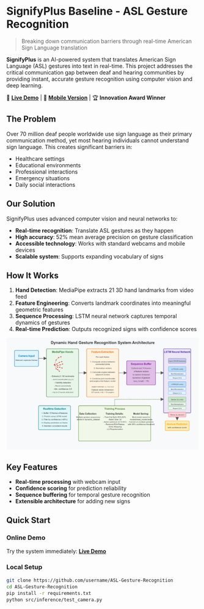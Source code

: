 # SignifyPlus Baseline - ASL Gesture Recognition

> Breaking down communication barriers through real-time American Sign Language translation

**SignifyPlus** is an AI-powered system that translates American Sign Language (ASL) gestures into text in real-time. This project addresses the critical communication gap between deaf and hearing communities by providing instant, accurate gesture recognition using computer vision and deep learning.

🚀 **[Live Demo](https://asl-translation-production.up.railway.app/)** | 📱 **[Mobile Version](mobile-repo-link)** | 🏆 **Innovation Award Winner**

## The Problem

Over 70 million deaf people worldwide use sign language as their primary communication method, yet most hearing individuals cannot understand sign language. This creates significant barriers in:
- Healthcare settings
- Educational environments  
- Professional interactions
- Emergency situations
- Daily social interactions

## Our Solution

SignifyPlus uses advanced computer vision and neural networks to:
- **Real-time recognition**: Translate ASL gestures as they happen
- **High accuracy**: 52% mean average precision on gesture classification
- **Accessible technology**: Works with standard webcams and mobile devices
- **Scalable system**: Supports expanding vocabulary of signs

## How It Works

1. **Hand Detection**: MediaPipe extracts 21 3D hand landmarks from video feed
2. **Feature Engineering**: Converts landmark coordinates into meaningful geometric features
3. **Sequence Processing**: LSTM neural network captures temporal dynamics of gestures
4. **Real-time Prediction**: Outputs recognized signs with confidence scores

![Architecture Diagram](docs/architecture_diagram.png)

## Key Features
- **Real-time processing** with webcam input
- **Confidence scoring** for prediction reliability
- **Sequence buffering** for temporal gesture recognition
- **Extensible architecture** for adding new signs

## Quick Start

### Online Demo
Try the system immediately: **[Live Demo](https://asl-translation-production.up.railway.app/)**

### Local Setup
```bash
git clone https://github.com/username/ASL-Gesture-Recognition
cd ASL-Gesture-Recognition
pip install -r requirements.txt
python src/inference/test_camera.py